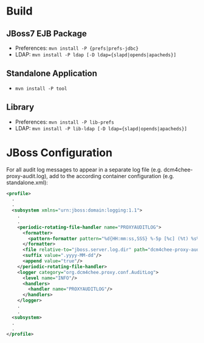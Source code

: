 Build
=====

JBoss7 EJB Package
------------------

* Preferences: `mvn install -P {prefs|prefs-jdbc}`
* LDAP: `mvn install -P ldap [-D ldap={slapd|opends|apacheds}]`

Standalone Application
----------------------
* `mvn install -P tool`

Library
-------

* Preferences: `mvn install -P lib-prefs`
* LDAP: `mvn install -P lib-ldap [-D ldap={slapd|opends|apacheds}]`

JBoss Configuration
===================

For all audit log messages to appear in a separate log file (e.g. dcm4chee-proxy-audit.log), add to the according container configuration (e.g. standalone.xml):

```xml
<profile>
  .
  .
  <subsystem xmlns="urn:jboss:domain:logging:1.1">
    .
    .
    <periodic-rotating-file-handler name="PROXYAUDITLOG">
      <formatter>
        <pattern-formatter pattern="%d{HH:mm:ss,SSS} %-5p [%c] (%t) %s%E%n"/>
      </formatter>
      <file relative-to="jboss.server.log.dir" path="dcm4chee-proxy-audit.log"/>
      <suffix value=".yyyy-MM-dd"/>
      <append value="true"/>
    </periodic-rotating-file-handler>
    <logger category="org.dcm4chee.proxy.conf.AuditLog">
      <level name="INFO"/>
      <handlers>
        <handler name="PROXYAUDITLOG"/>
      </handlers>
    </logger>
    .
    .
  <subsystem>
  .
  .
</profile>
```
